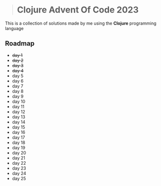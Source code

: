 > # Clojure Advent Of Code 2023
This is a collection of solutions made by me using the **Clojure** programming language

## Roadmap

- ~~day 1~~
- ~~day 2~~
- ~~day 3~~
- ~~day 4~~
- day 5
- day 6
- day 7
- day 8
- day 9
- day 10
- day 11
- day 12
- day 13
- day 14
- day 15
- day 16
- day 17
- day 18
- day 19
- day 20
- day 21
- day 22
- day 23
- day 24
- day 25

